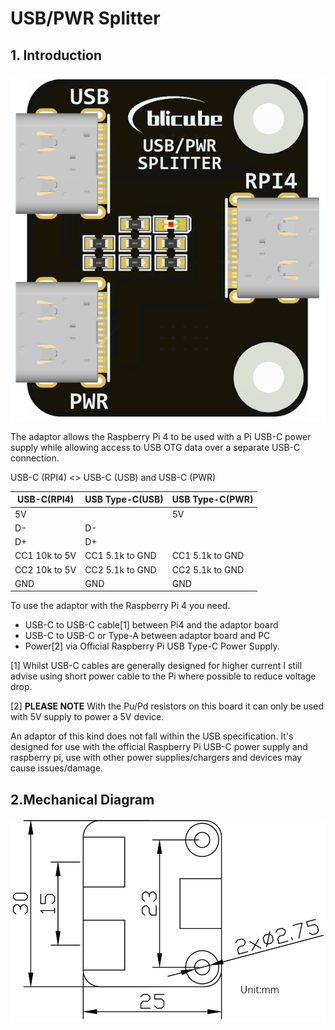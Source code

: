 # USB/PWR Splitter

## 1. Introduction

![image-20220107110102815](USB-Splitter.assets/image-20220107110102815.png)

The adaptor allows the Raspberry Pi 4 to be used with a Pi USB-C power supply while allowing access to USB OTG data over a separate USB-C connection.

USB-C (RPI4) <> USB-C (USB) and USB-C (PWR)

| USB-C(RPI4)   | USB Type-C(USB) | USB Type-C(PWR) |
| ------------- | --------------- | --------------- |
| 5V            |                 | 5V              |
| D-            | D-              |                 |
| D+            | D+              |                 |
| CC1 10k to 5V | CC1 5.1k to GND | CC1 5.1k to GND |
| CC2 10k to 5V | CC2 5.1k to GND | CC2 5.1k to GND |
| GND           | GND             | GND             |

To use the adaptor with the Raspberry Pi 4 you need.

- USB-C to USB-C cable[1] between Pi4 and the adaptor board
- USB-C to USB-C or Type-A between adaptor board and PC
- Power[2] via Official Raspberry Pi USB Type-C Power Supply.

[1] Whilst USB-C cables are generally designed for higher current I still advise using short power cable to the Pi where possible to reduce voltage drop.

[2] **PLEASE NOTE** With the Pu/Pd resistors on this board it can only be used with 5V supply to power a 5V device.

An adaptor of this kind does not fall within the USB specification. It's designed for use with the official Raspberry Pi USB-C power supply and raspberry pi, use with other power supplies/chargers and devices may cause issues/damage.

## 2.Mechanical Diagram

![image-20220107154909710](USB-Splitter.assets/image-20220107154909710.png)

